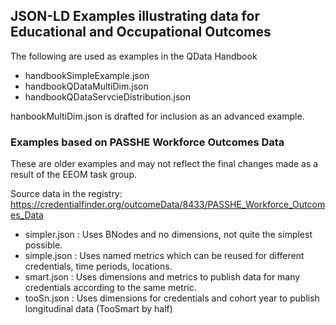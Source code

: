 ## JSON-LD Examples illustrating data for Educational and Occupational Outcomes

The following are used as examples in the QData Handbook

- handbookSimpleExample.json
- handbookQDataMultiDim.json
- handbookQDataServcieDistribution.json

hanbookMultiDim.json is drafted for inclusion as an advanced example.

### Examples based on PASSHE Workforce Outcomes Data
These are older examples and may not reflect the final changes made as a result of the EEOM task group.

Source data in the registry: https://credentialfinder.org/outcomeData/8433/PASSHE_Workforce_Outcomes_Data

- simpler.json : Uses BNodes and no dimensions, not quite the simplest possible.
- simple.json : Uses named metrics which can be reused for different credentials, time periods, locations.
- smart.json : Uses dimensions and metrics to publish data for many credentials according to the same metric. 
- tooSn.json : Uses dimensions for credentials and cohort year to publish longitudinal data (TooSmart by half) 
